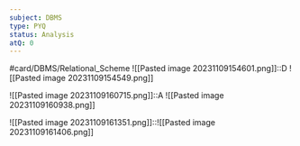 ```yaml
---
subject: DBMS
type: PYQ
status: Analysis
atQ: 0
---
```

#card/DBMS/Relational_Scheme
![[Pasted image 20231109154601.png]]::D ![[Pasted image 20231109154549.png]] <!--SR:!2023-12-12,10,270-->

![[Pasted image 20231109160715.png]]::A ![[Pasted image 20231109160938.png]] <!--SR:!2023-12-18,10,199-->

![[Pasted image 20231109161351.png]]::![[Pasted image 20231109161406.png]] <!--SR:!2023-12-17,15,290-->

